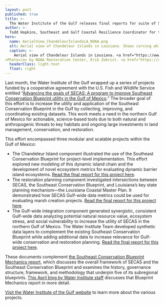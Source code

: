 ```yaml
---
layout: post
published: true
title: >-
  The Water Institute of the Gulf releases final reports for suite of SECAS projects
author: >-
  Todd Hopkins, Southeast and Gulf Coastal Resilience Coordinator for the U.S. Fish and Wildlife Service & Erin Kiskaddon, Benthic Ecologist for the Water Institute of the Gulf
hero:
  name: AerialView_ChandeleurIslandsLA_NOAA.png
  alt: Aerial view of Chandeleur Islands in Lousiana. Shows curving white bach with fringess of green marsh against a deep blue ocean and cloudless light blue sky.
  caption: >-
    Aerial view of Chandeleur Islands in Lousiana. <a href="https://www.flickr.com/photos/noaaphotolib/5184554937"
>Photo</a> by NOAA Restoration Center, Erik Zobrist. <a href="https://creativecommons.org/licenses/by/2.0/">CC BY 2.0</a>.
  headerClass: light-text
  float: right
---
```

Last month, the Water Institute of the Gulf wrapped up a series of projects funded by a cooperative agreement with the U.S. Fish and Wildlife Service entitled “[Advancing the goals of SECAS: A program to improve Southeast Conservation Blueprint utility in the Gulf of Mexico](http://secassoutheast.org/2020/04/23/Improving-the-Utility-of-the-Southeast-Blueprint-In-The-Gulf-Of-Mexico.html).” The broader goal of this effort is to increase the utility and application of the Southeast Conservation Blueprint in the Gulf by collecting, improving, and coordinating existing datasets. This work meets a need in the northern Gulf of Mexico for actionable, science-based tools due to both natural and anthropogenic threats to key habitats and ongoing large investments in land management, conservation, and restoration.<!--more-->

This effort encompassed three modular and scalable projects within the Gulf of Mexico:  
- The Chandeleur Island component illustrated the use of the Southeast Conservation Blueprint for project-level implementation. This effort explored new modeling of this dynamic island chain and the development of novel ecosystem metrics for evaluating dynamic barrier island ecosystems. [Read the final report for this project here](https://thewaterinstitute.org/assets/docs/projects/Advancement-of-the-Southeast-Conservation-Adaptation-Strategy-SECAS-for-Project-Scale-Planning-Chandeleur-Islands-Breton-National-Wildlife-Refuge-Restoration.pdf).
- The restoration planning component investigated intersections between SECAS, the Southeast Conservation Blueprint, and Louisiana’s key state planning mechanism—the Louisiana Coastal Master Plan. It demonstrated how SECAS Gulf-wide data metrics could be used for evaluating marsh creation projects. [Read the final report for this project here](https://thewaterinstitute.org/assets/docs/projects/Application-of-the-SECAS-Gulf-wide-Data-Suite-in-Restoration-Planning-Case-Study-of-Louisiana%E2%80%99s-2017-Coastal-Master-Plan.pdf).
- The Gulf-wide integration component generated synergistic, consistent Gulf-wide data analyzing potential natural resource value, ecosystem stress, and social vulnerability to increase the utility of SECAS in the northern Gulf of Mexico. The Water Institute Team developed synthetic data layers to complement the existing Southeast Conservation Blueprint while adding additional data to increase relevance for Gulf-wide conservation and restoration planning. [Read the final report for this project here](https://thewaterinstitute.org/assets/docs/projects/Improving-SECAS-Gulf-wide-Integration-Integrated-data-to-support-natural-resource-conservation-and-restoration-in-the-northern-Gulf-of-Mexico.pdf).

These documents complement [the Southeast Conservation Blueprint Mechanics report](https://thewaterinstitute.org/assets/docs/reports/WI_SECAS_Southeast_Conservation_Blueprint_Mechanics_Final_1.pdf), which discusses the overall framework of SECAS and the Southeast Conservation Blueprint and examines the history, governance structure, framework, and methodology that underpin five of its subregional blueprints. [This April blog by Water Institute staff](http://secassoutheast.org/2021/04/01/Mechanics-Of-The-Southeast-Conservation-Blueprint.html) discusses that Blueprint Mechanics report in more detail.

[Visit the Water Institute of the Gulf website](https://thewaterinstitute.org/projects/southeast-conservation-adaptation-strategy-secas-1-1) to learn more about the various projects.
